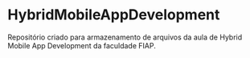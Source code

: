 # HybridMobileAppDevelopment

Repositório criado para armazenamento de arquivos da aula de Hybrid Mobile App Development da faculdade FIAP.
